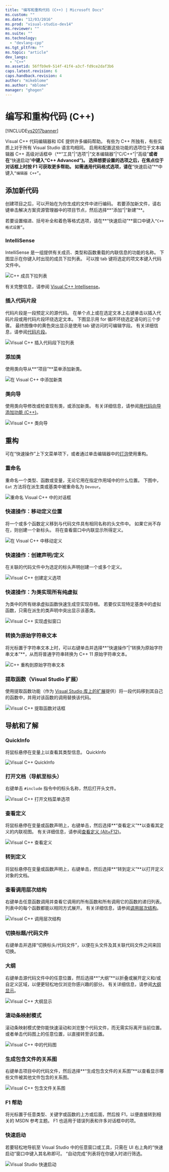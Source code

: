 ```yaml
---
title: "编写和重构代码 (C++) | Microsoft Docs"
ms.custom: ""
ms.date: "12/03/2016"
ms.prod: "visual-studio-dev14"
ms.reviewer: ""
ms.suite: ""
ms.technology: 
  - "devlang-cpp"
ms.tgt_pltfrm: ""
ms.topic: "article"
dev_langs: 
  - "C++"
ms.assetid: 56ffb9e9-514f-41f4-a3cf-fd9ce2daf3b6
caps.latest.revision: 6
caps.handback.revision: 4
author: "mikeblome"
ms.author: "mblome"
manager: "ghogen"
---
```

# 编写和重构代码 (C++)
[!INCLUDE[vs2017banner](../assembler/inline/includes/vs2017banner.md)]

Visual C\+\+ 代码编辑器和 IDE 提供许多编码帮助。  有些为 C\+\+ 所独有，有些实质上对于所有 Visual Studio 语言均相同。  启用和配置这些功能的选项位于文本编辑器 C\+\+ 高级对话框中（**“工具”&#124;“选项”&#124;“文本编辑器”&#124;“C\/C\+\+”&#124;“高级”**或者在**“快速启动”**中键入“C\+\+ Advanced”\)。  选择想要设置的选项之后，在焦点位于对话框上时按 **F1** 可获取更多帮助。  如需通用代码格式选项，请在**“快速启动”**中键入`“编辑器 C++”`。  
  
## 添加新代码  
 创建项目之后，可以开始在为你生成的文件中进行编码。  若要添加新文件，请右键单击解决方案资源管理器中的项目节点，然后选择**“添加”&#124;“新建”**。  
  
 若要设置缩进、括号补全和着色等格式选项，请在**“快速启动”**窗口中键入`“C++ 格式设置”`。  
  
### IntelliSense  
 IntelliSense 是一组提供有关成员、类型和函数重载的内联信息的功能的名称。  下图显示在你键入时出现的成员下拉列表。  可以按 tab 键将选定的项文本键入代码文件中。  
  
 ![C&#43;&#43; 成员下拉列表](../ide/media/vs2015_cpp_statement_completion.png "vs2015\_cpp\_statement\_completion")  
  
 有关完整信息，请参阅 [Visual C\+\+ Intellisense](../Topic/Visual%20C++%20Intellisense.md)。  
  
### 插入代码片段  
 代码片段是一段预定义的源代码。  在单个点上或在选定文本上右键单击以插入代码片段或用代码片段环绕选定文本。  下图显示用 for 循环环绕选定语句的三个步骤。  最终图像中的黄色突出显示是使用 tab 键访问的可编辑字段。  有关详细信息，请参阅[代码片段](../Topic/Code%20Snippets.md)。  
  
 ![Visual C&#43;&#43; 插入代码段下拉列表](../ide/media/vs2015_cpp_surround_with.png "vs2015\_cpp\_surround\_with")  
  
### 添加类  
 使用类向导从**“项目”**菜单添加新类。  
  
 ![在 Visual C&#43;&#43; 中添加新类](../Image/vs2015_cpp_add_class.png "vs2015\_cpp\_add\_class")  
  
### 类向导  
 使用类向导修改或检查现有类，或添加新类。  有关详细信息，请参阅[用代码向导添加功能 \(C\+\+\)](../ide/adding-functionality-with-code-wizards-cpp.md)。  
  
 ![Visual C&#43;&#43; 类向导](../Image/vs2015_cpp_class_wizard.png "vs2015\_cpp\_class\_wizard")  
  
## 重构  
 可在“快速操作”上下文菜单项下，或者通过单击编辑器中的[灯泡](../Topic/Perform%20quick%20actions%20with%20light%20bulbs.md)使用重构。  
  
### 重命名  
 重命名一个类型、函数或变量，无论它用在指定作用域中的什么位置。  下图中，`Eat` 方法将在派生类或基类中被重命名为 `Devour`。  
  
 ![重命名 Visual C&#43;&#43; 中的对话框](../ide/media/vss2015_cpp_rename.png "vss2015\_cpp\_rename")  
  
### 快速操作：移动定义位置  
 将一个或多个函数定义移到与代码文件具有相同名称的头文件中。  如果它尚不存在，则创建一个新标头。  将在查看窗口中内联显示所得定义。  
  
 ![在 Visual C&#43;&#43; 中移动定义](../ide/media/vs2015_cpp_move_definition.png "vs2015\_cpp\_move\_definition")  
  
### 快速操作：创建声明\/定义  
 在关联的代码文件中为选定的标头声明创建一个或多个定义。  
  
 ![Visual C&#43;&#43; 创建定义选项](../ide/media/vs2015_cpp_create_declaration.png "vs2015\_cpp\_create\_declaration")  
  
### 快速操作：为类实现所有纯虚拟  
 为类中的所有继承虚拟函数快速生成空实现存根。  若要仅实现特定基类中的虚拟函数，只需在派生的类声明中突出显示该基类。  
  
 ![Visual C&#43;&#43; 实现虚拟窗口](../ide/media/vs2015_cpp_implement_virtuals.png "vs2015\_cpp\_implement\_virtuals")  
  
### 转换为原始字符串文本  
 将光标置于字符串文本上时，可以右键单击并选择**“快速操作”&#124;“转换为原始字符串文本”**，从而将普通字符串转换为 C\+\+ 11 原始字符串文本。  
  
 ![C&#43;&#43; 重构到原始字符串文本](../ide/media/vs2015_cpp_raw_string_literal.png "vs2015\_cpp\_raw\_string\_literal")  
  
### 提取函数（Visual Studio 扩展）  
 使用提取函数功能（作为 [Visual Studio 库上的扩展](https://visualstudiogallery.msdn.microsoft.com/a081dc8c-c805-4589-9b8b-c2c309a05789)提供）将一段代码移到其自己的函数中，并用对该函数的调用替换该代码。  
  
 ![Visual C&#43;&#43; 提取函数对话框](../Image/vs2015_cpp_extract_function.png "vs2015\_cpp\_extract\_function")  
  
## 导航和了解  
  
### QuickInfo  
 将鼠标悬停在变量上以查看其类型信息。  QuickInfo  
  
 ![Visual C&#43;&#43; QuickInfo](../ide/media/vs2015_cpp_quickinfo.png "vs2015\_cpp\_quickInfo")  
  
### 打开文档（导航至标头）  
 右键单击 `#include` 指令中的标头名称，然后打开头文件。  
  
 ![Visual C&#43;&#43; 打开文档菜单选项](../ide/media/vs2015_cpp_open_document.png "vs2015\_cpp\_open\_document")  
  
### 查看定义  
 将鼠标悬停在变量或函数声明上，右键单击，然后选择**“查看定义”**以查看其定义的内联视图。  有关详细信息，请参阅[查看定义 \(Alt\+F12\)](../Topic/How%20to:%20View%20and%20Edit%20Code%20by%20Using%20Peek%20Definition%20\(Alt+F12\).md)。  
  
 ![Visual C&#43;&#43; 查看定义](../ide/media/vs2015_cpp_peek_definition.png "vs2015\_cpp\_peek\_definition")  
  
### 转到定义  
 将鼠标悬停在变量或函数声明上，右键单击，然后选择**“转到定义”**以打开定义对象的文档。  
  
### 查看调用层次结构  
 右键单击任意函数调用并查看它调用的所有函数和所有调用它的函数的递归列表。  列表中的每个函数都能以相同方式展开。  有关详细信息，请参阅[调用层次结构](../Topic/Call%20Hierarchy.md)。  
  
 ![Visual C&#43;&#43; 调用层次结构](../Image/vs2015_cpp_call_hierarchy.png "vs2015\_cpp\_call\_hierarchy")  
  
### 切换标题\/代码文件  
 右键单击并选择“切换标头\/代码文件”，以便在头文件及其关联代码文件之间来回切换。  
  
### 大纲  
 右键单击源代码文件中的任意位置，然后选择**“大纲”**以折叠或展开定义和\/或自定义区域，以便更轻松地仅浏览你感兴趣的部分。  有关详细信息，请参阅[大纲显示](../Topic/Outlining.md)。  
  
 ![Visual C&#43;&#43; 大纲显示](../ide/media/vs2015_cpp_outlining.png "vs2015\_cpp\_outlining")  
  
### 滚动条映射模式  
 滚动条映射模式使你能快速滚动和浏览整个代码文件，而无需实际离开当前位置。  或者单击代码图上的任意位置，以直接转至该位置。  
  
 ![Visual C&#43;&#43; 中的代码图](../ide/media/vs2015_cpp_code_map.png "vs2015\_cpp\_code\_map")  
  
### 生成包含文件的关系图  
 右键单击项目中的代码文件，然后选择**“生成包含文件的关系图”**以查看显示哪些文件被其他文件包含的关系图。  
  
 ![Visual C&#43;&#43; 包含文件关系图](../ide/media/vs2015_cpp_include_graph.png "vs2015\_cpp\_include\_graph")  
  
### F1 帮助  
 将光标置于任意类型、关键字或函数的上方或后面，然后按 F1，以便直接转到相关的 MSDN 参考主题。  F1 也适用于错误列表和许多对话框中的项。  
  
### 快速启动  
 若要轻松地导航至 Visual Studio 中的任意窗口或工具，只需在 UI 右上角的“快速启动”窗口中键入其名称即可。  “自动完成”列表将在你键入时进行筛选。  
  
 ![Visual Studio 快速启动](../Image/vs2015_cpp_quick_launch.png "vs2015\_cpp\_quick\_launch")